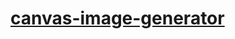 [canvas-image-generator](https://dirkarnez.github.io/canvas-image-generator)
============================================================================
